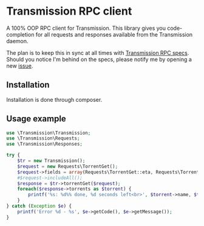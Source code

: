 # Transmission RPC client

A 100% OOP RPC client for Transmission. This library gives you code-completion for all requests and responses available
from the Transmission daemon.

The plan is to keep this in sync at all times with [Transmission RPC specs](https://trac.transmissionbt.com/browser/trunk/extras/rpc-spec.txt). Should you notice
I'm behind on the specs, please notify me by opening a new [issue](https://github.com/kristoftorfs/transmission/issues/new).

## Installation

Installation is done through composer.

## Usage example

```php
use \Transmission\Transmission;
use \Transmission\Requests;
use \Transmission\Responses;

try {
    $tr = new Transmission();
    $request = new Requests\TorrentGet();
    $request->fields = array(Requests\TorrentGet::eta, Requests\TorrentGet::name, Requests\TorrentGet::percentDone);
    #$request->includeAll();
    $response = $tr->torrentGet($request);
    foreach($response->torrents as $torrent) {
        printf('%s: %d%% done, %d seconds left<br>', $torrent->name, $torrent->percentDone * 100, $torrent->eta);
    }
} catch (Exception $e) {
    printf('Error %d - %s', $e->getCode(), $e->getMessage());
}
```